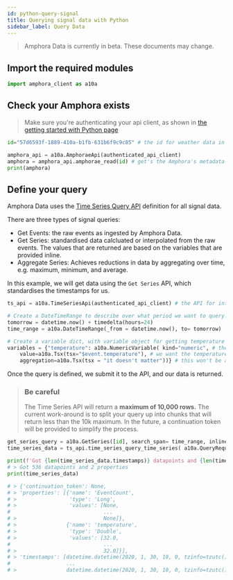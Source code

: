```yaml
---
id: python-query-signal
title: Querying signal data with Python
sidebar_label: Query Data
---
```


> Amphora Data is currently in beta. These documents may change.

## Import the required modules

```py
import amphora_client as a10a
```


## Check your Amphora exists

> Make sure you're authenticating your api client, as shown in [the getting started with Python page](./python-getting-started)

```py
id="57d6593f-1889-410a-b1fb-631b6f9c9c85" # the id for weather data in Albury-Wodonga

amphora_api = a10a.AmphoraeApi(authenticated_api_client)
amphora = amphora_api.amphorae_read(id) # get's the Amphora's metadata from Amphora Data
print(amphora) 
```

## Define your query

Amphora Data uses the [Time Series Query API](https://docs.microsoft.com/en-us/azure/time-series-insights/time-series-insights-update-tsq#time-series-query-tsq-apis) definition for all signal data. 

There are three types of signal queries:

- Get Events: the raw events as ingested by Amphora Data.
- Get Series: standardised data calcluated or interpolated from the raw events. The values that are returned are based on the variables that are provided inline.
- Aggregate Series: Achieves reductions in data by aggregating over time, e.g. maximum, minimum, and average.

In this example, we will get data using the `Get Series` API, which standardises the timestamps for us.

```py
ts_api = a10a.TimeSeriesApi(authenticated_api_client) # the API for interacting with signals , i.e. time series

# Create a DateTimeRange to describe over what period we want to query.
tomorrow = datetime.now() + timedelta(hours=24)
time_range = a10a.DateTimeRange(_from = datetime.now(), to= tomorrow)

# Create a variable dict, with variable object for getting temperature data
variables = {"temperature": a10a.NumericVariable( kind="numeric", # the kind must be specified
    value=a10a.Tsx(tsx="$event.temperature"), # we want the temperature values
    aggregation=a10a.Tsx(tsx = "it doesn't matter"))} # this won't be applied, but is required for the query syntax
```

Once the query is defined, we submit it to the API, and our data is returned.

> ### Be careful
> The Time Series API will return a **maximum of 10,000 rows.** The current work-around is to split your query up into chunks that will return less than the 10k maximum. In the future, a continuation token will be provided to simplify the process.

```py
get_series_query = a10a.GetSeries([id], search_span= time_range, inline_variables= variables) # the complete query
time_series_data = ts_api.time_series_query_time_series( a10a.QueryRequest(get_series= get_series_query))

print(f'Got {len(time_series_data.timestamps)} datapoints and {len(time_series_data.properties)} properties')
# > Got 536 datapoints and 2 properties
print(time_series_data)

# > {'continuation_token': None,
# > 'properties': [{'name': 'EventCount',
# >                 'type': 'Long',
# >                 'values': [None,
#                              ...
# >                            None]},
# >                {'name': 'temperature',
# >                 'type': 'Double',
# >                 'values': [32.0,
#                              ...
# >                            32.0]}],
# > 'timestamps': [datetime.datetime(2020, 1, 30, 10, 0, tzinfo=tzutc()),
#                  ...
# >                datetime.datetime(2020, 1, 30, 10, 0, tzinfo=tzutc())]}

```